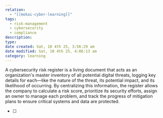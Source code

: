 ```yaml
---
relation:
  - "[[mokai-cyber-learning]]"
tags:
  - risk-management
  - cybersecurity
  - compliance
description:
type:
date created: Sat, 10 4th 25, 3:56:29 am
date modified: Sat, 10 4th 25, 4:06:13 am
category: learning
---
```

A cybersecurity risk register is a living document that acts as an organization's master inventory of all potential digital threats, logging key details for each—like the nature of the threat, its potential impact, and its likelihood of occurring.
By centralizing this information, the register allows the company to calculate a risk score, prioritize its security efforts, assign an owner to manage each problem, and track the progress of mitigation plans to ensure critical systems and data are protected.










- [ ]
